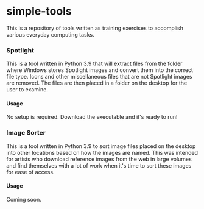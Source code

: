 # simple-tools
This is a repository of tools written as training exercises to accomplish various everyday computing tasks.

### Spotlight
This is a tool written in Python 3.9 that will extract files from the folder where Windows stores Spotlight images and convert them into the correct file type. Icons and other miscellaneous files that are not Spotlight images are removed. The files are then placed in a folder on the desktop for the user to examine.

#### Usage
No setup is required. Download the executable and it's ready to run!

### Image Sorter
This is a tool written in Python 3.9 to sort image files placed on the desktop into other locations based on how the images are named. This was intended for artists who download reference images from the web in large volumes and find themselves with a lot of work when it's time to sort these images for ease of access.

#### Usage
Coming soon.
